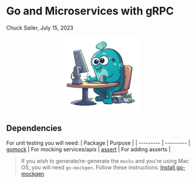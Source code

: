 # Go and Microservices with gRPC

Chuck Sailer, July 15, 2023
<div align="center">
    <img src="assets/title.png" height="200" width="200">
</div>

## Dependencies
For unit testing you will need:
| Package   | Purpose  |
| --------- | ---------
| [gomock](https://github.com/golang/mock) | For mocking services/apis
| [assert](github.com/stretchr/testify/assert) | For adding asserts |

> If you wish to generate/re-generate the ```mocks``` and you're using Mac OS, you will need ```go-mockgen```. Follow these instructions: [Install go-mockgen](https://ports.macports.org/port/go-mockgen/)